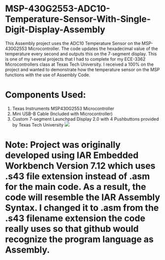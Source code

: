 # MSP-430G2553-ADC10-Temperature-Sensor-With-Single-Digit-Display-Assembly
This Assembly project uses the ADC10 Temperature Sensor on the MSP-430G2553 Microcontroller. The code updates the hexadecimal value of the temperature every second and outputs this on the 7-segment display. This is one of my several projects that I had to complete for my ECE-3362 Microcontrollers class at Texas Tech University. I received a 100% on the project and wanted to demonstrate how the temperature sensor on the MSP functions with the use of Assembly Code.

# Components Used:
1. Texas Instruments MSP430G2553 Microcontroller 
2. Mini USB-B Cable (Included with Microcontroller)
3. Custom 7-segment Launchpad Display 2.0 with 4 Pushbuttons provided by Texas Tech University 
![](ADC10tempsensordemo.gif)

# Note: Project was originally developed using IAR Embedded Workbench Version 7.12 which uses .s43 file extension instead of .asm for the main code. As a result, the code will resemble the IAR Assembly Syntax. I changed it to .asm from the .s43 filename extension the code really uses so that github would recognize the program language as Assembly.
